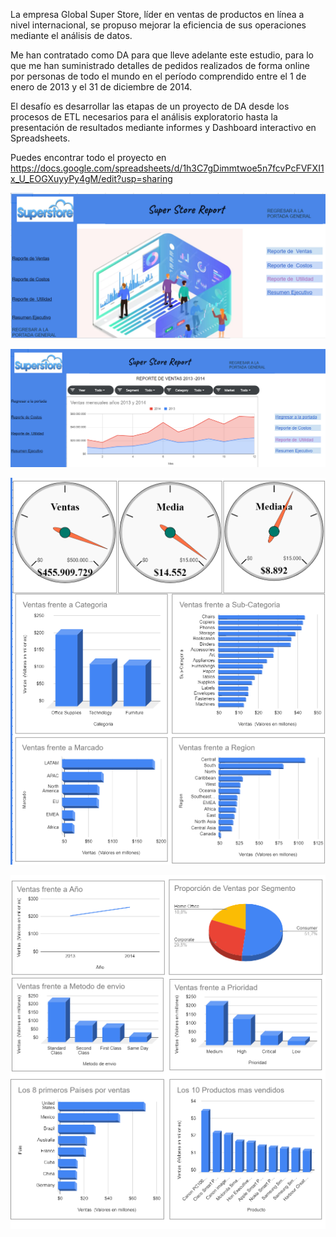 La empresa Global Super Store, líder en ventas de productos en línea a nivel internacional, se propuso mejorar la eficiencia de sus operaciones mediante el análisis de datos.

Me han contratado como DA para que lleve adelante este estudio, para lo que me han suministrado detalles de pedidos realizados de forma online por personas de todo el mundo en el período comprendido entre el 1 de enero de 2013 y el 31 de diciembre de 2014.

El desafío es desarrollar las etapas de un proyecto de DA desde los procesos de ETL necesarios  para el análisis exploratorio hasta la presentación de resultados mediante informes y Dashboard interactivo en Spreadsheets.

Puedes encontrar todo el proyecto en https://docs.google.com/spreadsheets/d/1h3C7gDimmtwoe5n7fcvPcFVFXI1x_U_EOGXuyyPy4gM/edit?usp=sharing

![alt text](image.png)

![alt text](image-1.png)

![alt text](image-2.png)

![alt text](image-3.png)
